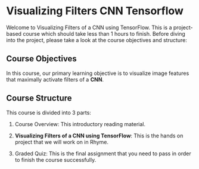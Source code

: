 # Visualizing Filters CNN  Tensorflow

Welcome to Visualizing Filters of a CNN using TensorFlow. This is a project-based course which should take less than 1 hours to finish. Before diving into the project, please take a look at the course objectives and structure:

## Course Objectives

In this course, our primary learning objective is to visualize image features that maximally activate filters of a **CNN**.

## Course Structure

This course is divided into 3 parts:

1. Course Overview: This introductory reading material.

2. **Visualizing Filters of a CNN using TensorFlow**: This is the hands on project that we will work on in Rhyme.

3. Graded Quiz: This is the final assignment that you need to pass in order to finish the course successfully.